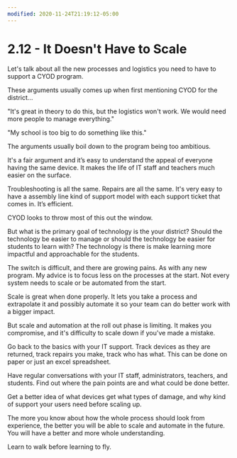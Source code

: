 ```yaml
---
modified: 2020-11-24T21:19:12-05:00
---
```


# 2.12 - It Doesn't Have to Scale

Let's talk about all the new processes and logistics you need to have to support a CYOD program. 

These arguments usually comes up when first mentioning CYOD for the district... 

"It's great in theory to do this, but the logistics won't work. We would need more people to manage everything."

"My school is too big to do something like this." 

The arguments usually boil down to the program being too ambitious. 

It's a fair argument and it’s easy to understand the appeal of everyone having the same device. It makes the life of IT staff and teachers much easier on the surface. 

Troubleshooting is all the same. Repairs are all the same. It's very easy to have a assembly line kind of support model with each support ticket that comes in. It’s efficient. 

CYOD looks to throw most of this out the window.

But what is the primary goal of technology is the your district? Should the technology be easier to manage or should the technology be easier for students to learn with? The technology is there is make learning more impactful and approachable for the students. 

The switch is difficult, and there are growing pains. As with any new program. My advice is to focus less on the processes at the start. Not every system needs to scale or be automated from the start. 

Scale is great when done properly. It lets you take a process and extrapolate it and possibly automate it so your team can do better work with a bigger impact. 

But scale and automation at the roll out phase is limiting. It makes you compromise, and it's difficulty to scale down if you've made a mistake. 

Go back to the basics with your IT support. Track devices as they are returned, track repairs you make, track who has what. This can be done on paper or just an excel spreadsheet. 

Have regular conversations with your IT staff, administrators, teachers, and students. Find out where the pain points are and what could be done better. 

Get a better idea of what devices get what types of damage, and why kind of support your users need before scaling up. 

The more you know about how the whole process should look from experience, the better you will be able to scale and automate in the future. You will have a better and more whole understanding. 

Learn to walk before learning to fly.